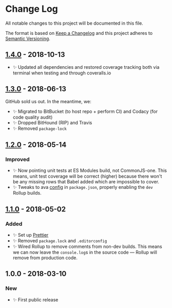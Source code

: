 # Change Log

All notable changes to this project will be documented in this file.

The format is based on [Keep a Changelog](http://keepachangelog.com/)
and this project adheres to [Semantic Versioning](http://semver.org/).

## [1.4.0] - 2018-10-13

- ✨ Updated all dependencies and restored coverage tracking both via terminal when testing and through coveralls.io

## [1.3.0] - 2018-06-13

GitHub sold us out. In the meantime, we:

- ✨ Migrated to BitBucket (to host repo + perform CI) and Codacy (for code quality audit)
- ✨ Dropped BitHound (RIP) and Travis
- ✨ Removed `package-lock`

## [1.2.0] - 2018-05-14

### Improved

- ✨ Now pointing unit tests at ES Modules build, not CommonJS-one. This means, unit test coverage will be correct (higher) because there won't be any missing rows that Babel added which are impossible to cover.
- ✨ Tweaks to ava [config](https://github.com/avajs/ava/blob/master/docs/recipes/es-modules.md) in `package.json`, properly enabling the `dev` Rollup builds.

## [1.1.0] - 2018-05-02

### Added

- ✨ Set up [Prettier](https://prettier.io)
- ✨ Removed `package.lock` and `.editorconfig`
- ✨ Wired Rollup to remove comments from non-dev builds. This means we can now leave the `console.log`s in the source code — Rollup will remove from production code.

## 1.0.0 - 2018-03-10

### New

- ✨ First public release

[1.1.0]: https://bitbucket.org/codsen/ast-get-object/branches/compare/v1.1.0%0Dv1.0.2#diff
[1.2.0]: https://bitbucket.org/codsen/ast-get-object/branches/compare/v1.2.0%0Dv1.1.1#diff
[1.3.0]: https://bitbucket.org/codsen/ast-get-object/branches/compare/v1.3.0%0Dv1.2.1#diff
[1.4.0]: https://bitbucket.org/codsen/ast-get-object/branches/compare/v1.4.0%0Dv1.3.2#diff

